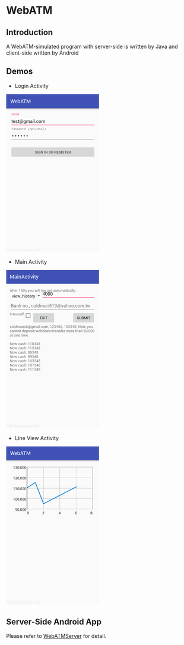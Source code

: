 # WebATM
## Introduction
A WebATM-simulated program with server-side is written by Java and client-side written by Android

## Demos
- Login Activity

<img src="demo_pics/1.png" width="250"/>

- Main Activity

<img src="demo_pics/2.png" width="250"/>

- Line View Activity

<img src="demo_pics/3.png" width="250"/>

## Server-Side Android App
Please refer to [WebATMServer](https://github.com/coldmanck/WebATMServer) for detail.
